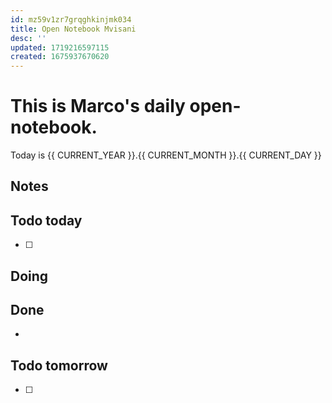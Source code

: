 ```yaml
---
id: mz59v1zr7grqghkinjmk034
title: Open Notebook Mvisani
desc: ''
updated: 1719216597115
created: 1675937670620
---
```

# This is Marco's daily open-notebook.

Today is {{ CURRENT_YEAR }}.{{ CURRENT_MONTH }}.{{ CURRENT_DAY }}


## Notes


## Todo today
- [ ] 

## Doing


## Done
*  


## Todo tomorrow
- [ ]